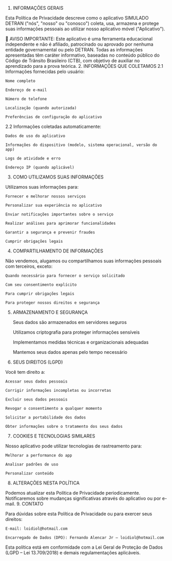 1. INFORMAÇÕES GERAIS

Esta Política de Privacidade descreve como o aplicativo SIMULADO DETRAN ("nós", "nosso" ou "conosco") coleta, usa, armazena e protege suas informações pessoais ao utilizar nosso aplicativo móvel ("Aplicativo").

📌 AVISO IMPORTANTE:
Este aplicativo é uma ferramenta educacional independente e não é afiliado, patrocinado ou aprovado por nenhuma entidade governamental ou pelo DETRAN. Todas as informações apresentadas têm caráter informativo, baseadas no conteúdo público do Código de Trânsito Brasileiro (CTB), com objetivo de auxiliar no aprendizado para a prova teórica.
2. INFORMAÇÕES QUE COLETAMOS
2.1 Informações fornecidas pelo usuário:

    Nome completo

    Endereço de e-mail

    Número de telefone

    Localização (quando autorizada)

    Preferências de configuração do aplicativo

2.2 Informações coletadas automaticamente:

    Dados de uso do aplicativo

    Informações do dispositivo (modelo, sistema operacional, versão do app)

    Logs de atividade e erro

    Endereço IP (quando aplicável)

3. COMO UTILIZAMOS SUAS INFORMAÇÕES

Utilizamos suas informações para:

    Fornecer e melhorar nossos serviços

    Personalizar sua experiência no aplicativo

    Enviar notificações importantes sobre o serviço

    Realizar análises para aprimorar funcionalidades

    Garantir a segurança e prevenir fraudes

    Cumprir obrigações legais

4. COMPARTILHAMENTO DE INFORMAÇÕES

Não vendemos, alugamos ou compartilhamos suas informações pessoais com terceiros, exceto:

    Quando necessário para fornecer o serviço solicitado

    Com seu consentimento explícito

    Para cumprir obrigações legais

    Para proteger nossos direitos e segurança

5. ARMAZENAMENTO E SEGURANÇA

    Seus dados são armazenados em servidores seguros

    Utilizamos criptografia para proteger informações sensíveis

    Implementamos medidas técnicas e organizacionais adequadas

    Mantemos seus dados apenas pelo tempo necessário

6. SEUS DIREITOS (LGPD)

Você tem direito a:

    Acessar seus dados pessoais

    Corrigir informações incompletas ou incorretas

    Excluir seus dados pessoais

    Revogar o consentimento a qualquer momento

    Solicitar a portabilidade dos dados

    Obter informações sobre o tratamento dos seus dados

7. COOKIES E TECNOLOGIAS SIMILARES

Nosso aplicativo pode utilizar tecnologias de rastreamento para:

    Melhorar a performance do app

    Analisar padrões de uso

    Personalizar conteúdo

8. ALTERAÇÕES NESTA POLÍTICA

Podemos atualizar esta Política de Privacidade periodicamente. Notificaremos sobre mudanças significativas através do aplicativo ou por e-mail.
9. CONTATO

Para dúvidas sobre esta Política de Privacidade ou para exercer seus direitos:

    E-mail: loidiol@hotmail.com

    Encarregado de Dados (DPO): Fernando Alencar Jr – loidiol@hotmail.com

Esta política está em conformidade com a Lei Geral de Proteção de Dados (LGPD – Lei 13.709/2018) e demais regulamentações aplicáveis.
